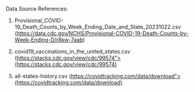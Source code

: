 Data Source References:

1. Provisional_COVID-19_Death_Counts_by_Week_Ending_Date_and_State_20231022.csv (https://data.cdc.gov/NCHS/Provisional-COVID-19-Death-Counts-by-Week-Ending-D/r8kw-7aab)

2. covid19_vaccinations_in_the_united_states.csv (https://stacks.cdc.gov/view/cdc/99574">(https://stacks.cdc.gov/view/cdc/99574)

3. all-states-history.csv (https://covidtracking.com/data/download">(https://covidtracking.com/data/download)
